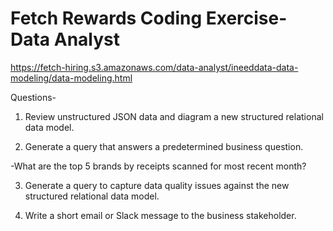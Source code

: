 # Fetch Rewards Coding Exercise- Data Analyst

https://fetch-hiring.s3.amazonaws.com/data-analyst/ineeddata-data-modeling/data-modeling.html

Questions- 

1. Review unstructured JSON data and diagram a new structured relational data model.

2. Generate a query that answers a predetermined business question.

-What are the top 5 brands by receipts scanned for most recent month?

3. Generate a query to capture data quality issues against the new structured relational data model.

4. Write a short email or Slack message to the business stakeholder.
